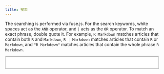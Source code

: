 ```yaml
---
title: 搜索
---
```


The searching is performed via fuse.js. For the search keywords, white spaces act as the `AND` operator, and `|` acts as the `OR` operator. To match an exact phrase, double quote it. For example, `R Markdown` matches articles that contain both `R` and `Markdown`, `R | Markdown` matches articles that contain `R` or `Markdown`, and `"R Markdown"` matches articles that contain the whole phrase `R Markdown`.

<style type="text/css">
.main {
  width: 100%;
}
#search-input {
  width: 100%;
  font-size: 1.2em;
  padding: .5em;
}
.search-results b {
  background-color: yellow;
}
.search-preview {
  margin-left: 2em;
}
.single .main a, .single .main h2 {
  border-bottom: none;
}
</style>

<input type="search" id="search-input">

<div class="search-results">
<section>
<h2 class="toc-line"><a target="_blank"></a><span class="dots"></span><span class="page-num small"></span></h2>
<div class="search-preview"></div>
</section>
</div>

<script src="https://cdn.jsdelivr.net/npm/fuse.js@6.6.2" defer></script>
<script src="https://cdn.jsdelivr.net/npm/@xiee/utils/js/fuse-search.min.js" defer></script>

